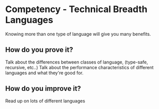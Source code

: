 # Competency - Technical Breadth Languages

Knowing more than one type of language will give you many benefits.

## How do you prove it?

Talk about the differences between classes of language, (type-safe, recursive, etc..)
Talk about the performance characteristics of different languages and what they're good for.

## How do you improve it?

Read up on lots of different languages
